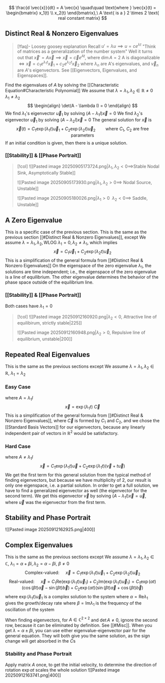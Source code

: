 
$$
\frac{d \vec{x}}{dt} = A \vec{x}
\quad\quad \text{where } \vec{x}(t) = \begin{bmatrix}
x_1(t) \\
x_2(t)
\end{bmatrix},\ A \text{ is a } 2 \times 2 \text{ real constant matrix}
$$
## Distinct Real & Nonzero Eigenvalues
> [!faq]- Loosey goosey explanation
Recall $u' = \lambda u \implies u = ce^{\lambda t}$
"Think of matrices as a generalization of the number system"
Well it turns out that $\vec{x}' = A \vec{x} \implies \vec{x} = \vec{c}e^{At}$, where $\dim A = 2$
A is diagonalizable $\iff \vec{x} = c_{1} e^{\lambda_{1} t} \vec{x}_{1} + c_{2} e^{\lambda_{2} t} \vec{x}_{2}$ where $\lambda_{n}$ are A's eigenvalues, and $\vec{v}_{n}$ are $A$'s eigenvectors. See [[Eigenvectors, Eigenvalues, and Eigenspaces]].

Find the eigenvalues of $A$ by solving the [[Characteristic Equation#Characteristic Polynomial]]
We assume that $\lambda = \lambda_{1}, \lambda_{2} \in \mathbb{R} \not = 0 \quad \lambda_{1} \not = \lambda_{2}$
$$
\begin{align}
\det(A - \lambda I) = 0
\end{align}
$$
We find $\lambda_1$'s eigenvector $\vec{u}_{1}$ by solving $(A-\lambda_{1} I) \vec{x} = 0$
We find $\lambda_2$'s eigenvector $\vec{u}_{1}$ by solving $(A-\lambda_{2} I) \vec{x} = 0$
The general solution for $\vec{x}$ is
$$
\vec{x}(t) = C_{1} \exp(\lambda_{1}t) \vec{u}_{1} + C_{2} \exp(\lambda_{2}t) \vec{u}_{2} \quad \quad \text{where } C_{1},\ C_{2} \text{ are free parameters}
$$
If an initial condition is given, then there is a unique solution.
### [[Stability]] & [[Phase Portrait]]
> [!col]
> ![[Pasted image 20250905173724.png|$\lambda_{1}, \lambda_{2} < 0 \implies$Stable Nodal Sink, Asymptotically Stable]]
> 
> ![[Pasted image 20250905173930.png|$\lambda_{1}, \lambda_{2} > 0 \implies$ Nodal Source, Unstable]]
>
> ![[Pasted image 20250905180026.png|$\lambda_{1} > 0\ \ \lambda_{2} < 0 \implies$ Saddle, Unstable]]

## A Zero Eigenvalue
This is a specific case of the previous section.
This is the same as the previous section [[#Distinct Real & Nonzero Eigenvalues]], except
We assume $\lambda = \lambda_{1}, \lambda_{2},\text{WLOG } \lambda_{1}=0, \lambda_{2} \not = \lambda_{1}$, which implies
$$
\vec{x} = C_{1} \vec{u}_{1} + C_{2} \exp(\lambda_{2} t) \vec{u}_{2}
$$
This is a simplification of the general formula from [[#Distinct Real & Nonzero Eigenvalues]]
On the eigenspace of the zero eigenvalue $\lambda_{1}$, the solutions are time independent; i.e., the eigenspace of the zero eigenvalue is a line of equilibrium. The other eigenvalue determines the behavior of the phase space outside of the equilibrium line.
### [[Stability]] & [[Phase Portrait]]
Both cases have $\lambda_{1} = 0$
> [!col]
> ![[Pasted image 20250912160920.png|$\lambda_{2} < 0$, Attractive line of equilibirum, strictly stable|225]]
> 
> ![[Pasted image 20250912160948.png|$\lambda_{2} > 0$, Repulsive line of equilibrium, unstable|200]]
## Repeated Real Eigenvalues
This is the same as the previous sections except
We assume $\lambda = \lambda_{1}, \lambda_{2} \in \mathbb{R},\ \lambda_{1}=\lambda_{2}$
### Easy Case
where $A = \lambda_{1} I$
$$
\vec{x} = \exp(\lambda_{1} t)\ \vec{C}
$$
This is a simplification of the general formula from [[#Distinct Real & Nonzero Eigenvalues]], where $\vec{C}$ is formed by $C_1$ and $C_2$, and we chose the [[Standard Basis Vectors]] for our eigenvectors, because any linearly independent pair of vectors in $\mathbb{R}^2$ would be satisfactory.
### Hard Case
where $A \not = \lambda_{1} I$
$$
\vec{x} = C_{1} \exp(\lambda_{1} t) \vec{u} + C_{2} \exp(\lambda_{1} t) \left(\vec{v} + t \vec{u}\right)
$$
We get the first term for this general solution from the typical method of finding eigenvectors, but because we have multiplicity of 2, our result is only one eigenspace, i.e. a partial solution. 
In order to get a full solution, we have to find a generalized eigenvector as well (the eigenvector for the second term). We get this eigenvector $\vec{v}$ by solving $(A - \lambda_{1}I) \vec{x} = \vec{u}$, where $\vec{u}$ was the eigenvector from the first term.
## Stability and Phase Portrait
![[Pasted image 20250912162925.png|400]]
## Complex Eigenvalues
This is the same as the previous sections except
We assume $\lambda = \lambda_{1}, \lambda_{2} \in \mathbb{C},\ \lambda_{1} = \alpha + \beta i, \lambda_{2} = \alpha - \beta i,\ \beta \not = 0$
$$
\text{Complex-valued: }\quad\vec{x} = C_{1} \exp(\lambda_{1} t)\vec{u}_{1} + C_{2} \exp(\lambda_{2} t)\vec{u}_{2}
$$
$$
\text{Real-valued: }\quad\vec{x} = C_{1} \mathrm{Re} (\exp(\lambda_{1} t)\vec{u}_{1}) + C_{2} \mathrm{Im} (\exp(\lambda_{1} t)\vec{u}_{1}) = 
C_1 \exp(\alpha t) \left(\cos(\beta t) \vec{a} - \sin(\beta t) \vec{b}\right) + C_2 \exp(\alpha t) \left(\sin(\beta t) \vec{a} + \cos(\beta t) \vec{b}\right)
$$
where $\exp(\lambda_{1} t)\vec{u}_{1}$ is a complex solution to the system
where $\alpha = \mathrm{Re} \lambda_{1}$ gives the growth/decay rate
where $\beta = \mathrm{Im} \lambda_{1}$ is the frequency of the oscillation of the system

When finding eigenvectors, for $A \in \mathbb{C}^{2 \times 2}$ and $\det A \not = 0$, ignore the second row, because it can be eliminated by definition. See [[#Misc]].
When you get $\lambda = \alpha \pm \beta i$, you can use either eigenvalue-eigenvector pair for the general equation. They will both give you the same solution, as the sign change will get absorbed in the $C$s
### Stability and Phase Portrait
Apply matrix $A$ once, to get the initial velocity, to determine the direction of rotation
$\exp \alpha t$ scales the whole solution
![[Pasted image 20250912163741.png|400]]